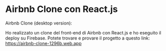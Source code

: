 # Airbnb Clone con React.js

Airbnb Clone (desktop version):

Ho realizzato un clone del front-end di Airbnb con React.js e ho eseguito il deploy su Firebase.
Potete trovare e provare il progetto a questo link: https://airbnb-clone-1296b.web.app
